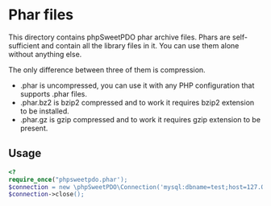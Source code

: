Phar files
=======================================

This directory contains phpSweetPDO phar archive files. Phars are self-sufficient
and contain all the library files in it. You can use them alone without anything else.

The only difference between three of them is compression.

*   .phar is uncompressed, you can use it with any PHP configuration
that supports .phar files.
*   .phar.bz2 is bzip2 compressed and to work it requires bzip2 extension to be installed.
*   .phar.gz is gzip compressed and to work it requires gzip extension to be present.

Usage
---------------------------------------

```php
<?
require_once("phpsweetpdo.phar');
$connection = new \phpSweetPDO\Connection('mysql:dbname=test;host=127.0.0.1', 'root', '');
$connection->close();
```